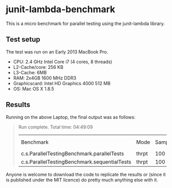 junit-lambda-benchmark
======================

This is a micro benchmark for parallel testing using the junit-lambda library.

Test setup
----------

The test was run on an Early 2013 MacBook Pro.

- CPU: 2.4 GHz Intel Core i7 (4 cores, 8 threads)
- L2-Cache/core: 256 KB
- L3-Cache: 6MB
- RAM: 2x4GB 1600 MHz DDR3
- Graphicscard: Intel HD Graphics 4000 512 MB
- OS: Mac OS X 1.8.5

Results
-------

Running on the above Laptop, the final output was as follows:

> Run complete. Total time: 04:49:09
> 
> <table>
>	<tr>
>		<td>Benchmark</td>
>		<td>Mode</td>
>		<td>Samples</td>
>		<td>Mean</td>
>		<td>Mean error</td>
>		<td>Units</td>
>	</tr><tr>
>		<td>c.s.ParallelTestingBenchmark.parallelTests</td>
>		<td>thrpt</td>
>		<td>100</td>
>		<td>8,811</td>
>		<td>0,022</td>
>		<td>ops/min</td>
>	</tr><tr>
>		<td>c.s.ParallelTestingBenchmark.sequentialTests</td>
>		<td>thrpt</td>
>		<td>100</td>
>		<td>4,103</td>
>		<td>0,006</td>
>		<td>ops/min</td>
>	</tr>
> </table>

Anyone is welcome to download the code to replicate the results or (since it is published under the MIT licence) do pretty much anything else with it.
